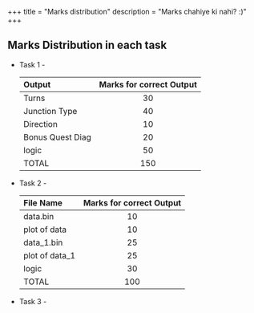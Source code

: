 +++
title = "Marks distribution"
description = "Marks chahiye ki nahi? :)"
+++
## Marks Distribution in each task

- Task 1 -

  | Output           | Marks for correct Output |
  | :--------------- | :----------------------: |
  | Turns            |            30            |
  | Junction Type    |            40            |
  | Direction        |            10            |
  | Bonus Quest Diag |            20            |
  | logic            |            50            |
  | TOTAL            |           150            |

- Task 2 -

  | File Name      | Marks for correct Output |
  | :------------- | :----------------------: |
  | data.bin       |            10            |
  | plot of data   |            10            |
  | data_1.bin     |            25            |
  | plot of data_1 |            25            |
  | logic          |            30            |
  | TOTAL          |           100            |

- Task 3 -

<!-- [Go back](score.md) -->

